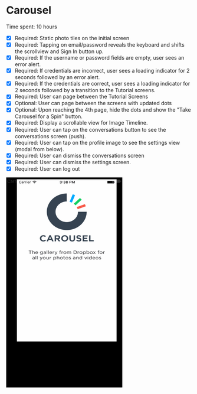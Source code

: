 # Carousel

Time spent: 10 hours

 * [x] Required: Static photo tiles on the initial screen
 * [x] Required: Tapping on email/password reveals the keyboard and shifts the scrollview and Sign In button up.
 * [x] Required: If the username or password fields are empty, user sees an error alert.
 * [x] Required: If credentials are incorrect, user sees a loading indicator for 2 seconds followed by an error alert.
 * [x] Required: If the credentials are correct, user sees a loading indicator for 2 seconds followed by a transition to the Tutorial screens.
 * [x] Required: User can page between the Tutorial Screens
 * [x] Optional: User can page between the screens with updated dots
 * [x] Optional: Upon reaching the 4th page, hide the dots and show the "Take Carousel for a Spin" button.
 * [x] Required: Display a scrollable view for Image Timeline.
 * [x] Required: User can tap on the conversations button to see the conversations screen (push).
 * [x] Required: User can tap on the profile image to see the settings view (modal from below).
 * [x] Required: User can dismiss the conversations screen
 * [x] Required: User can dismiss the settings screen.
 * [x] Required: User can log out
 
 ![Video Walkthrough](matt_carousel.gif)
